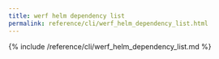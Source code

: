 ```yaml
---
title: werf helm dependency list
permalink: reference/cli/werf_helm_dependency_list.html
---
```


{% include /reference/cli/werf_helm_dependency_list.md %}
